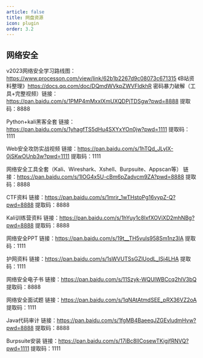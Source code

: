 ```yaml
---
article: false
title: 网盘资源
icon: plugin
order: 3.2
---
```




## 网络安全

v2023网络安全学习路线图：
https://www.processon.com/view/link/62b1b2267d9c08073c671315
《B站资料整理》https://docs.qq.com/doc/DQmdWVkpZWVFldkhR
密码暴力破解（工具+完整视频）链接：https://pan.baidu.com/s/1PMP4mMxxIXmUXQDPjTDSgw?pwd=8888 
提取码：8888

Python+kali黑客全套
链接：https://pan.baidu.com/s/1yhagfTS5dHu4SXYxYOn0jw?pwd=1111 
提取码：1111

Web安全攻防实战视频
链接：https://pan.baidu.com/s/1hTQd_JLyIX-0jSKwOUnb3w?pwd=1111 
提取码：1111

网络安全工具全套（Kali、Wireshark、Xshell、Burpsuite、Appscan等）
链接：https://pan.baidu.com/s/1IOG4x5U-cBm6pZadvcm9ZA?pwd=8888 
提取码：8888 

CTF资料
链接：https://pan.baidu.com/s/1mrir_1wTHstoPg16vypZ-Q?pwd=8888 
提取码：8888 

Kali训练营资料
链接：https://pan.baidu.com/s/1hYuy1c8lxfXOViXD2mhNBg?pwd=8888 
提取码：8888 

网络安全PPT
链接：https://pan.baidu.com/s/19t__TH5vuls958Sm1nz3lA 
提取码：1111 

护网资料
链接：https://pan.baidu.com/s/1sWVUTSsGZlUodL_ISj4LHA 
提取码：1111 

网络安全电子书
链接：https://pan.baidu.com/s/11Szyk-WQUlWBCcq2hlV3bQ 
提取码：8888 

网络安全面试题
链接：https://pan.baidu.com/s/1qNAtAtmdSEE_pRX36VZ2oA 
提取码：1111 

Java代码审计
链接：https://pan.baidu.com/s/1fgMB4BaeeqJZGEvludmHvw?pwd=8888 
提取码：8888 

Burpsuite安装
链接：https://pan.baidu.com/s/17iBc8IICosewTKigjfRNVQ?pwd=1111 
提取码：1111 
